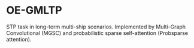 # OE-GMLTP
STP task in long-term multi-ship scenarios. Implemented by Multi-Graph Convolutional (MGSC) and probabilistic sparse self-attention (Probsparse attention).

